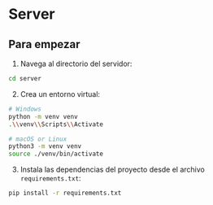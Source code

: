 # Server

## Para empezar

1. Navega al directorio del servidor:

````bash
cd server
````

2. Crea un entorno virtual:

````bash
# Windows
python -m venv venv
.\\venv\\Scripts\\Activate

# macOS or Linux
python3 -m venv venv
source ./venv/bin/activate
````

3. Instala las dependencias del proyecto desde el archivo `requirements.txt`:

````bash
pip install -r requirements.txt
````
